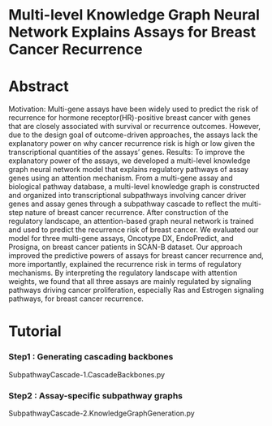 # Multi-level Knowledge Graph Neural Network Explains Assays for Breast Cancer Recurrence

# Abstract
Motivation: Multi-gene assays have been widely used to predict the risk of recurrence for hormone receptor(HR)-positive breast cancer with genes that are closely associated with survival or recurrence outcomes. However, due to the design goal of outcome-driven approaches, the assays lack the explanatory power on why cancer recurrence risk is high or low given the transcriptional quantities of the assays’ genes.
Results: To improve the explanatory power of the assays, we developed a multi-level knowledge graph neural network model that explains regulatory pathways of assay genes using an attention mechanism. From a multi-gene assay and biological pathway database, a multi-level knowledge graph is constructed and organized into transcriptional subpathways involving cancer driver genes and assay genes through a subpathway cascade to reflect the multi-step nature of breast cancer recurrence. After construction of the regulatory landscape, an attention-based graph neural network is trained and used to predict the recurrence risk of breast cancer. We evaluated our model for three multi-gene assays, Oncotype DX, EndoPredict, and Prosigna, on breast cancer patients in SCAN-B dataset. Our approach improved the predictive powers of assays for breast cancer recurrence and, more importantly, explained the recurrence risk in terms of regulatory mechanisms. By interpreting the regulatory landscape with attention weights, we found that all three assays are mainly regulated by signaling pathways driving cancer proliferation, especially Ras and Estrogen signaling pathways, for breast cancer recurrence.

# Tutorial
### Step1 : Generating cascading backbones
SubpathwayCascade-1.CascadeBackbones.py

### Step2 : Assay-specific subpathway graphs
SubpathwayCascade-2.KnowledgeGraphGeneration.py
